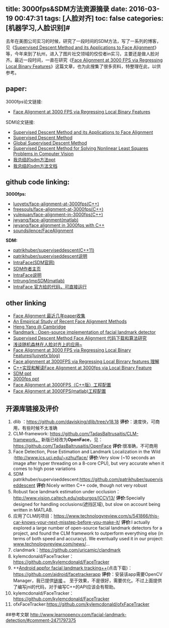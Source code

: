 title: 3000fps&SDM方法资源摘录
date: 2016-03-19 00:47:31
tags: [人脸对齐]
toc: false
categories: [机器学习,人脸识别]#
---

去年在美图公司实习的时候，研究了一段时间的SDM方法，写了一系列的博客，见《[Supervised Descent Method and its Applications to Face Alignment][1]》等，今年来到了杭州，进入了图片社交领域的佼佼者in实习，主要还是做人脸对齐。最近一段时间，一直在研究《[Face Alignment at 3000 FPS via Regressing Local Binary Features][2]》这篇文章，也为此搜集了很多资料，特整理在此，以供参考。

## paper: 

   3000fps论文链接:
  
-  [Face Alignment at 3000 FPS via Regressing Local Binary Features](http://7xrqgw.com1.z0.glb.clouddn.com/3000fps.pdf)
  
  SDM论文链接:

-  [Supervised Descent Method and its Applications to Face Alignment](http://7xrqgw.com1.z0.glb.clouddn.com/sdm.pdf)
-   [Supervised Descent Method ](http://7xrqgw.com1.z0.glb.clouddn.com/thesis-xiong-2015.pdf)
-   [Global Supervised Descent Method](http://7xrqgw.com1.z0.glb.clouddn.com/Xiong_Global_Supervised_Descent_2015_CVPR_paper.pdf)
- [Supervised Descent Method for Solving Nonlinear Least Squares Problems in Computer Vision](http://7xrqgw.com1.z0.glb.clouddn.com/Supervised%20Descent%20Method%20for%20Solving%20Nonlinear%20Least%20Squares%20Problems%20in%20Computer%20Vision.pdf)
- [我总结的sdm方法ppt](http://7xrqgw.com1.z0.glb.clouddn.com/sdm/sdm.pptx)
- [我总结的sdm方法文档](http://7xrqgw.com1.z0.glb.clouddn.com/sdm/%E6%8A%A5%E5%91%8A.pdf)


## github code linking:

 **3000fps:**
 
- [luoyetx/face-alignment-at-3000fps(C++)](https://github.com/luoyetx/face-alignment-at-3000fps)
- [freesouls/face-alignment-at-3000fps(C++)](https://github.com/freesouls/face-alignment-at-3000fps)
- [yulequan/face-alignment-in-3000fps(C++)](https://github.com/yulequan/face-alignment-in-3000fps)
- [jwyang/face-alignment(matlab)](https://github.com/jwyang/face-alignment)
- [jwyang/face alignment in 3000fps with C++](https://github.com/jwyang/face-alignment-cpp)
- [soundsilence/FaceAlignment](https://github.com/soundsilence/FaceAlignment)

**SDM:**

- [patrikhuber/superviseddescent(C++11)](https://github.com/patrikhuber/superviseddescent)
- [patrikhuber/superviseddescent说明](http://patrikhuber.github.io/superviseddescent/)
- [IntraFace(SDM官网)](http://humansensing.cs.cmu.edu/intraface/)
- [SDM作者主页](http://xiong828.github.io/index.html)
- [IntraFace说明](https://rafaeltibaes.wordpress.com/tag/cc-code/)
- [tntrung/impSDM(matlab)](https://github.com/tntrung/impSDM)
- [IntraFace 官方给的代码，可直接运行](http://7xrqgw.com1.z0.glb.clouddn.com/%E3%80%90C%2B%2B%E7%89%88%E3%80%91intraFacev1.2.rar)

## other linking

- [Face Alignment 最近几年paper收集](https://sites.google.com/site/yanghengcv/face-alignment)
- [An Empirical Study of Recent Face Alignment Methods](https://www.cl.cam.ac.uk/~hy306/FaceAlignment.html#An-Empirical-Study-of-Recent-Face-Alignment-Methods)
- [Heng Yang @ Cambridge](https://sites.google.com/site/yanghengcv/home)
- [flandmark : Open-source implementation of facial landmark detector](http://cmp.felk.cvut.cz/~uricamic/flandmark/)
- [Supervised Descent Method Face Alignment 代码下载和算法研究](http://blog.csdn.net/xp215774576/article/details/46052323)
- [浅谈随机森林在人脸对齐上的应用~](http://blog.csdn.net/wsj998689aa/article/details/45204599)
- [Face Alignment at 3000 FPS via Regressing Local Binary Features(luoyetx'blog)](http://blog.luoyetx.com/2015/08/face-alignment-at-3000fps/#)
- [Face alignment at 3000FPS via Regressing Local Binrary features 理解](http://www.xlgps.com/article/63528.html)
- [C++实现和解读Face Alignment at 3000fps via Local Binary Feature](http://freesouls.github.io/2015/06/07/face-alignment-local-binary-feature/)
- [SDM ppt](http://7xrqgw.com1.z0.glb.clouddn.com/sdmppt.pdf)
- [3000fps ppt](http://7xrqgw.com1.z0.glb.clouddn.com/LBF_slides.pdf)
- [Face Alignment at 3000FPS（C++版）工程配置](http://blog.csdn.net/sunshine_in_moon/article/details/49838245/)
- [Face Alignment at 3000FPS(matlab)工程配置](http://blog.csdn.net/wangjian8006/article/details/42004717)

## 开源库链接及评价
 
1. dlib ：https://github.com/davisking/dlib/tree/v18.18 
**评价**：速度快，可商用，有些时候不太准确
2. CLM-framework: https://github.com/TadasBaltrusaitis/CLM-framework，
新版已经改为**OpenFace**，见：https://github.com/TadasBaltrusaitis/OpenFace
**评价**:很准确，不可商用
3. Face Detection, Pose Estimation and Landmark Localization in the Wild :http://www.ics.uci.edu/~xzhu/face/ 
**评价**:Very slow (~10 seconds an image after hyper threading on a 8-core CPU), but very accurate when it comes to high pose variations
4. SDM patrikhuber/superviseddescent:https://github.com/patrikhuber/superviseddescent
**评价**:Nicely written C++ code, though not very robust
5.  Robust face landmark estimation under occlusion：http://www.vision.caltech.edu/xpburgos/ICCV13/
**评价**:Specially designed for handling occlusions(遮挡区域), but slow on account being written in MATLAB.
6. 应用了CLM的项目：https://www.technologyreview.com/s/541866/this-car-knows-your-next-misstep-before-you-make-it/
**评价**:I actually explored a large number of open-source facial landmark detectors for a project, and found the CLM framework to outperform everything else (in terms of both speed and accuracy). We eventually used it in our project: www.technologyreview.com/news/...
7. clandmark：https://github.com/uricamic/clandmark
8. kylemcdonald/FaceTracker：https://github.com/kylemcdonald/FaceTracker
9. ++[Android appfor facial landmark tracking++][3](点击下载)：https://github.com/ajdroid/facetrackerapp
**评价**：安装该app需要OpenCV Manager，我已提供[链接][4].。
至于效果，不是很好，需要优化。不过上面提供了编写jni的代码，对于编写C++的API应该会有帮助。
10. kylemcdonald/FaceTracker：https://github.com/kylemcdonald/FaceTracker
11. ofxFaceTracker:https://github.com/kylemcdonald/ofxFaceTracker

##参考文献
http://www.learnopencv.com/facial-landmark-detection/#comment-2471797375



  [1]: http://blog.csdn.net/xiamentingtao/article/details/47306887
  [2]: http://7xrqgw.com1.z0.glb.clouddn.com/3000fps.pdf
  [3]: http://7xs15g.com1.z0.glb.clouddn.com/FaceTrackerJS.apk
  [4]: http://7xs15g.com1.z0.glb.clouddn.com/org.opencv.engine.3.00.apk